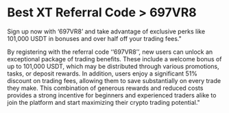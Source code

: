# Best XT Referral Code > 697VR8


Sign up now with ‘697VR8’ and take advantage of exclusive perks like 101,000 USDT in bonuses and over half off your trading fees."

By registering with the referral code ‘‘697VR8’’, new users can unlock an exceptional package of trading benefits. These include a welcome bonus of up to 101,000 USDT, 
which may be distributed through various promotions, tasks, or deposit rewards. In addition, users enjoy a significant 51% discount on trading fees, allowing them to save substantially on every trade they make. 
This combination of generous rewards and reduced costs provides a strong incentive for beginners and experienced traders alike to join the platform and start maximizing their crypto trading potential."

